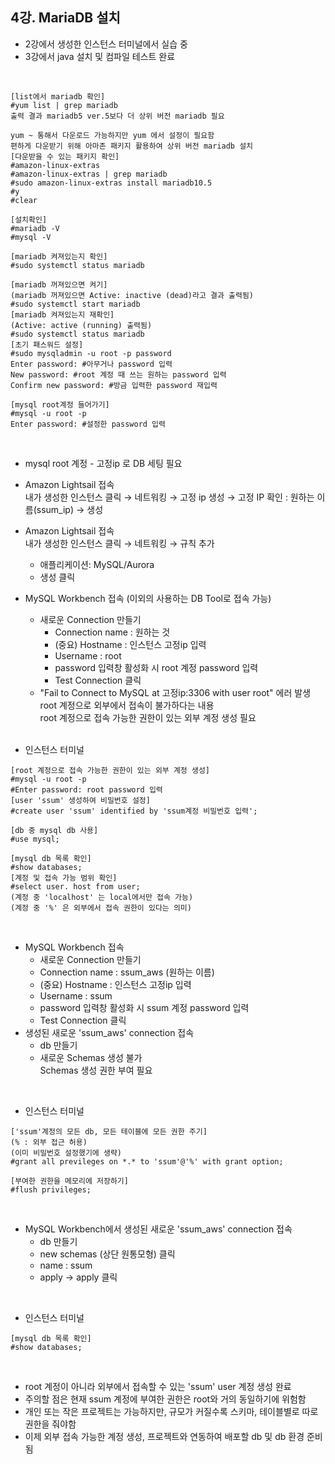 ## 4강. MariaDB 설치   
- 2강에서 생성한 인스턴스 터미널에서 실습 중    
- 3강에서 java 설치 및 컴파일 테스트 완료
<br>

```
[list에서 mariadb 확인]
#yum list | grep mariadb
출력 결과 mariadb5 ver.5보다 더 상위 버전 mariadb 필요
  
yum ~ 통해서 다운로드 가능하지만 yum 에서 설정이 필요함
편하게 다운받기 위해 아마존 패키지 활용하여 상위 버전 mariadb 설치
[다운받을 수 있는 패키지 확인]
#amazon-linux-extras
#amazon-linux-extras | grep mariadb
#sudo amazon-linux-extras install mariadb10.5
#y
#clear
```
```
[설치확인]
#mariadb -V
#mysql -V
    
[mariadb 켜져있는지 확인]
#sudo systemctl status mariadb
   
[mariadb 꺼져있으면 켜기]
(mariadb 꺼져있으면 Active: inactive (dead)라고 결과 출력됨)
#sudo systemctl start mariadb
[mariadb 켜져있는지 재확인]
(Active: active (running) 출력됨)
#sudo systemctl status mariadb
[초기 패스워드 설정]
#sudo mysqladmin -u root -p password
Enter password: #아무거나 password 입력
New password: #root 계정 때 쓰는 원하는 password 입력
Confirm new password: #방금 입력한 password 재입력
    
[mysql root계정 들어가기]
#mysql -u root -p
Enter password: #설정한 password 입력
```
<br>
 
 - mysql root 계정 - 고정ip 로 DB 세팅 필요   
 - Amazon Lightsail 접속   
   내가 생성한 인스턴스 클릭 → 네트워킹 → 고정 ip 생성 → 고정 IP 확인 : 원하는 이름(ssum_ip) → 생성   
 - Amazon Lightsail 접속   
   내가 생성한 인스턴스 클릭 → 네트워킹 → 규칙 추가   
     - 애플리케이션: MySQL/Aurora   
     - 생성 클릭   
 - MySQL Workbench 접속 (이외의 사용하는 DB Tool로 접속 가능)   
   -  새로운 Connection 만들기   
      - Connection name : 원하는 것   
      - (중요) Hostname : 인스턴스 고정ip 입력   
      - Username : root   
      - password 입력창 활성화 시 root 계정 password 입력   
      - Test Connection 클릭   
    - "Fail to Connect to MySQL at 고정ip:3306 with user root" 에러 발생   
       root 계정으로 외부에서 접속이 불가하다는 내용   
       root 계정으로 접속 가능한 권한이 있는 외부 계정 생성 필요    
    <br>
    
  - 인스턴스 터미널   
```
[root 계정으로 접속 가능한 권한이 있는 외부 계정 생성]
#mysql -u root -p
#Enter password: root password 입력
[user 'ssum' 생성하여 비밀번호 설정]
#create user 'ssum' identified by 'ssum계정 비밀번호 입력';
 
[db 중 mysql db 사용]
#use mysql;
    
[mysql db 목록 확인]
#show databases;
[계정 및 접속 가능 범위 확인]
#select user. host from user;
(계정 중 'localhost' 는 local에서만 접속 가능)
(계정 중 '%' 은 외부에서 접속 권한이 있다는 의미)
```
<br>
    
- MySQL Workbench 접속   
  -  새로운 Connection 만들기   
  - Connection name : ssum_aws (원하는 이름)   
  - (중요) Hostname : 인스턴스 고정ip 입력   
  - Username : ssum   
  - password 입력창 활성화 시 ssum 계정 password 입력   
  - Test Connection 클릭   
- 생성된 새로운 'ssum_aws' connection 접속   
  - db 만들기   
  - 새로운 Schemas 생성 불가   
    Schemas 생성 권한 부여 필요
<br>
    
- 인스턴스 터미널   
```
['ssum'계정의 모든 db, 모든 테이블에 모든 권한 주기]
(% : 외부 접근 허용)
(이미 비밀번호 설정했기에 생략)
#grant all previleges on *.* to 'ssum'@'%' with grant option;
    
[부여한 권한을 메모리에 저장하기]
#flush privileges;
```
<br>
    
- MySQL Workbench에서 생성된 새로운 'ssum_aws' connection 접속   
  - db 만들기  
  - new schemas (상단 원통모형) 클릭   
  - name : ssum 
  - apply → apply 클릭   
<br>
    
- 인스턴스 터미널   
```
[mysql db 목록 확인]
#show databases;
```
<br>
    
- root 계정이 아니라 외부에서 접속할 수 있는 'ssum' user 계정 생성 완료    
- 주의할 점은 현재 ssum 계정에 부여한 권한은 root와 거의 동일하기에 위험함   
- 개인 또는 작은 프로젝트는 가능하지만, 규모가 커질수록 스키마, 테이블별로 따로 권한을 줘야함   
- 이제 외부 접속 가능한 계정 생성, 프로젝트와 연동하여 배포할 db 및 db 환경 준비됨   
